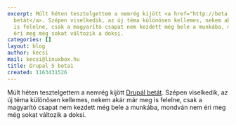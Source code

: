 ```yaml
---
excerpt: Múlt héten tesztelgettem a nemrég kijött <a href="http://beta.linuxbox.hu/">Drupál
  betát</a>. Szépen viselkedik, az új téma különösen kellemes, nekem akár már meg
  is felelne, csak a magyarító csapat nem kezdett még bele a munkába, mondván nem
  éri meg még sokat változik a doksi.
categories: []
layout: blog
author: kecsi
mail: kecsi@linuxbox.hu
title: Drupal 5 beta1
created: 1163431526
---
```

Múlt héten tesztelgettem a nemrég kijött <a href="http://beta.linuxbox.hu/">Drupál betát</a>. Szépen viselkedik, az új téma különösen kellemes, nekem akár már meg is felelne, csak a magyarító csapat nem kezdett még bele a munkába, mondván nem éri meg még sokat változik a doksi.
